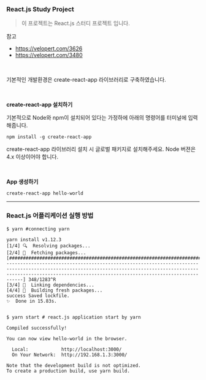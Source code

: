 ### React.js Study Project
> 이 프로젝트는 React.js 스터디 프로젝트 입니다.

참고
- https://velopert.com/3626
- https://velopert.com/3480

<br>

기본적인 개발환경은 create-react-app 라이브러리로 구축하였습니다.

<br>

<b>create-react-app 설치하기</b>

기본적으로 Node와 npm이 설치되어 있다는 가정하에 아래의 명령어를 터미널에 입력해줍니다.

```
npm install -g create-react-app
```

create-react-app 라이브러리 설치 시 글로벌 패키지로 설치해주세요. Node 버젼은 4.x 이상이어야 합니다.

<br>

<b>App 생성하기</b>

```
create-react-app hello-world
```

***

### React.js 어플리케이션 실행 방법

```
$ yarn #connecting yarn

yarn install v1.12.3
[1/4] 🔍  Resolving packages...
[2/4] 🚚  Fetching packages...
[#################################################################################-------------------------------------------------------------------------------------------------------------------------------------------------------------------------------------------------------------------------] 348/1283^R
[3/4] 🔗  Linking dependencies...
[4/4] 📃  Building fresh packages...
success Saved lockfile.
✨  Done in 15.83s.


$ yarn start # react.js application start by yarn

Compiled successfully!

You can now view hello-world in the browser.

  Local:            http://localhost:3000/
  On Your Network:  http://192.168.1.3:3000/

Note that the development build is not optimized.
To create a production build, use yarn build.
```
